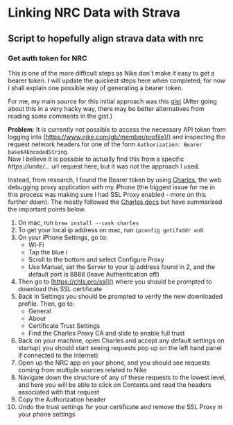 # Linking NRC Data with Strava
## Script to hopefully align strava data with nrc

### Get auth token for NRC
This is one of the more difficult steps as Nike don't make it easy to get a bearer token.
I will update the quickest steps here when completed; for now I shall explain one possible way of generating a bearer token.

For me, my main source for this initial approach was this [gist](https://gist.github.com/niw/858c1ecaef89858893681e46db63db66)
(After going about this in a very hacky way, there may be better alternatives from reading some comments in the gist.)

**Problem**: It is currently not possible to access the necessary API token from logging into [https://www.nike.com/gb/member/profile]() and inspecting the request network headers for one of the form `Authorization: Bearer base64EncodedString`. \
Now I believe it is possible to actually find this from a specific *https://unite/...* url request here, but it was not the approach I used.

Instead, from research, I found the Bearer token by using [Charles](https://www.charlesproxy.com/documentation/welcome/), the web debugging proxy application with my iPhone (the biggest issue for me in this process was making sure I had SSL Proxy enabled - more on this further down).
The mostly followed the [Charles docs](https://www.charlesproxy.com/documentation/faqs/using-charles-from-an-iphone/) but have summarised the important points below.

  1. On mac, run `brew install --cask charles`
  2. To get your local ip address on mac, run `ipconfig getifaddr en0`
  3. On your iPhone Settings, go to:
        - Wi-Fi
        - Tap the blue *i*
        - Scroll to the bottom and select Configure Proxy
        - Use Manual, set the Server to your ip address found in 2, and the default port is 8888 (leave Authentication off)
  4. Then go to [https://chls.pro/ssl]() where you should be prompted to download this SSL certificate
  5. Back in Settings you should be prompted to verify the new downloaded profile. Then, go to:
        - General
        - About
        - Certificate Trust Settings
        - Find the Charles Proxy CA and slide to enable full trust
  6. Back on your machine, open Charles and accept any default settings on startup( you should start seeing requests pop up on the left hand panel if connected to the internet)
  7. Open up the NRC app on your phone, and you should see requests coming from multiple sources related to Nike
  8. Navigate down the structure of any of these requests to the lowest level, and here you will be able to click on Contents and read the headers associated with that request
  9. Copy the Authorization header
  10. Undo the trust settings for your certificate and remove the SSL Proxy in your phone settings
